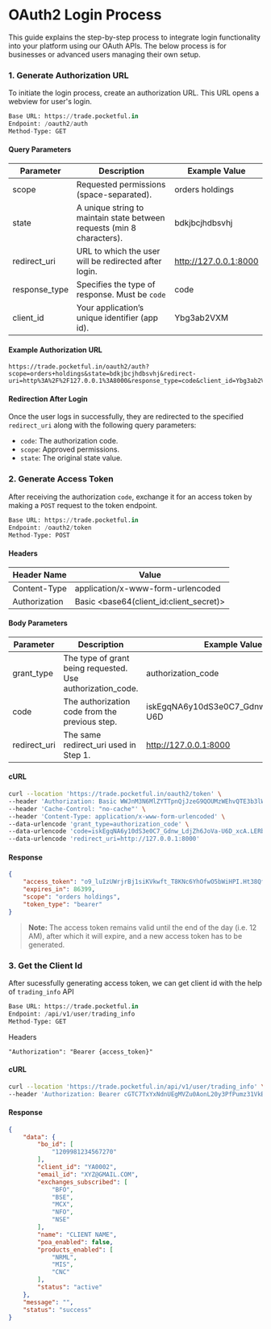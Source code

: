 # **OAuth2 Login Process**

This guide explains the step-by-step process to integrate login functionality into your platform using our OAuth APIs. The below process is for businesses or advanced users managing their own setup.

### **1. Generate Authorization URL**
To initiate the login process, create an authorization URL. This URL opens a webview for user's login.

```python
Base URL: https://trade.pocketful.in
Endpoint: /oauth2/auth
Method-Type: GET
```

#### Query Parameters
| Parameter      | Description                                                | Example Value             |
|----------------|------------------------------------------------------------|---------------------------|
| scope        | Requested permissions (space-separated).                   | orders holdings         |
| state        | A unique string to maintain state between requests (min 8 characters). | bdkjbcjhdbsvhj          |
| redirect_uri | URL to which the user will be redirected after login.       | http://127.0.0.1:8000   |
| response_type| Specifies the type of response. Must be `code`             | code                    |
| client_id    | Your application’s unique identifier (app id).                      | Ybg3ab2VXM              |

#### Example Authorization URL
```
https://trade.pocketful.in/oauth2/auth?scope=orders+holdings&state=bdkjbcjhdbsvhj&redirect-uri=http%3A%2F%2F127.0.0.1%3A8000&response_type=code&client_id=Ybg3ab2VXM
```


#### Redirection After Login
Once the user logs in successfully, they are redirected to the specified `redirect_uri` along with the following query parameters:<br>
- `code`: The authorization code.<br>
- `scope`: Approved permissions.<br>
- `state`: The original state value.

### **2. Generate Access Token**
After receiving the authorization `code`, exchange it for an access token by making a `POST` request to the token endpoint.

```python
Base URL: https://trade.pocketful.in
Endpoint: /oauth2/token
Method-Type: POST
```

#### Headers
| Header Name      | Value                                                                                             |
|------------------|--------------------------------------------------------------------------------------------------|
| Content-Type   | application/x-www-form-urlencoded                                                             |
| Authorization  | Basic <base64(client_id:client_secret)>                     |

#### Body Parameters
| Parameter       | Description                                      | Example Value                              |
|-----------------|--------------------------------------------------|-------------------------------------------|
| grant_type    | The type of grant being requested. Use authorization_code. | authorization_code                      |
| code          | The authorization code from the previous step.   | iskEgqNA6y10dS3e0C7_Gdnw_LdjZh6JoVa-U6D |
| redirect_uri  | The same redirect_uri used in Step 1.           | http://127.0.0.1:8000                   |

#### cURL
```bash
curl --location 'https://trade.pocketful.in/oauth2/token' \
--header 'Authorization: Basic WWJnM3N6MlZYTTpnQjJzeG9QOUMzWEhvQTE3b3lWa2luajNLeGtPWEJ3VUJkSG5rNm9hdG9xMmg1RFd5VmNiVWhuUzdRb05JY3la' \
--header 'Cache-Control: "no-cache"' \
--header 'Content-Type: application/x-www-form-urlencoded' \
--data-urlencode 'grant_type=authorization_code' \
--data-urlencode 'code=iskEgqNA6y10dS3e0C7_Gdnw_LdjZh6JoVa-U6D_xcA.LERbhY3JkbTHR9E1srqetg7ShKEYW9HXN0nzXQ9yGoM' \
--data-urlencode 'redirect_uri=http://127.0.0.1:8000'
```

#### Response

```json
{
    "access_token": "o9_luIzUWrjrBj1siKVkwft_T8KNc6YhOfwO5bWiHPI.Ht38QfD-FxAHDqL9xdY1jDyYoJIT3od2GA58bzZUmGU",
    "expires_in": 86399,
    "scope": "orders holdings",
    "token_type": "bearer"
}
```

> **Note:**
The access token remains valid until the end of the day (i.e. 12 AM), after which it will expire, and a new access token has to be generated.


### **3. Get the Client Id**
After sucessfully generating access token, we can get client id with the help of `trading_info` API

```python
Base URL: https://trade.pocketful.in
Endpoint: /api/v1/user/trading_info
Method-Type: GET
```

Headers
```
"Authorization": "Bearer {access_token}"
```

#### cURL
```bash
curl --location 'https://trade.pocketful.in/api/v1/user/trading_info' \
--header 'Authorization: Bearer cGTC7TxYxNdnUEgMVZu0AonL20y3PfPumz31VkBFo64.ReVoLHhUjGZj9iYCod6zPUOSnmXTT_oRhGeRzWb0ooc'
```

#### Response

```json
{
    "data": {
        "bo_id": [
            "1209981234567270"
        ],
        "client_id": "YA0002",
        "email_id": "XYZ@GMAIL.COM",
        "exchanges_subscribed": [
            "BFO",
            "BSE",
            "MCX",
            "NFO",
            "NSE"
        ],
        "name": "CLIENT NAME",
        "poa_enabled": false,
        "products_enabled": [
            "NRML",
            "MIS",
            "CNC"
        ],
        "status": "active"
    },
    "message": "",
    "status": "success"
}
```
